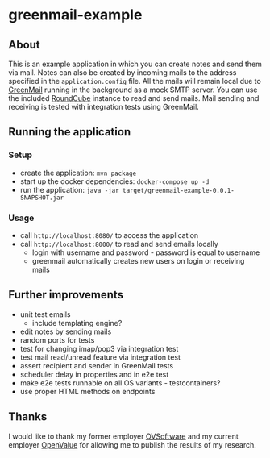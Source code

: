 # greenmail-example

## About

This is an example application in which you can create notes and send them via mail.
Notes can also be created by incoming mails to the address specified in the `application.config` file.
All the mails will remain local due to [GreenMail](https://greenmail-mail-test.github.io/greenmail/) running in the background as a mock SMTP server.
You can use the included [RoundCube](https://roundcube.net/) instance to read and send mails.
Mail sending and receiving is tested with integration tests using GreenMail.

## Running the application

### Setup 

* create the application: `mvn package`
* start up the docker dependencies: `docker-compose up -d`
* run the application: `java -jar target/greenmail-example-0.0.1-SNAPSHOT.jar`

### Usage

* call `http://localhost:8080/` to access the application
* call `http://localhost:8000/` to read and send emails locally
  * login with username and password - password is equal to username
  * greenmail automatically creates new users on login or receiving mails

## Further improvements

* unit test emails
  * include templating engine?
* edit notes by sending mails
* random ports for tests
* test for changing imap/pop3 via integration test
* test mail read/unread feature via integration test
* assert recipient and sender in GreenMail tests
* scheduler delay in properties and in e2e test
* make e2e tests runnable on all OS variants - testcontainers?
* use proper HTML methods on endpoints

## Thanks

I would like to thank my former employer [OVSoftware](https://ovsoftware.de/) and my current employer [OpenValue](https://openvalue.de/) for allowing me to publish the results of my research.
